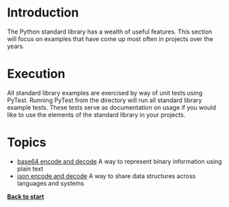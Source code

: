 # Introduction

The Python standard library has a wealth of useful features. This section will focus on examples that have come up most often in projects over the years.

# Execution

All standard library examples are exercised by way of unit tests using PyTest. Running PyTest from the directory will run all standard library example tests. These tests serve as documentation on usage if you would like to use the elements of the standard library in your projects.

# Topics

 - [base64 encode and decode](/standard_library/base64_example.py) A way to represent binary information using plain text
 - [json encode and decode](/standard_library/json_example.py) A way to share data structures across languages and systems

**[Back to start](https://github.com/ccozad/python-playground)**